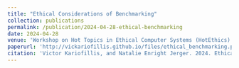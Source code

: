 ```yaml
---
title: "Ethical Considerations of Benchmarking"
collection: publications
permalink: /publication/2024-04-28-ethical-benchmarking
date: 2024-04-28
venue: 'Workshop on Hot Topics in Ethical Computer Systems (HotEthics)'
paperurl: 'http://vickariofillis.github.io/files/ethical_benchmarking.pdf'
citation: 'Victor Kariofillis, and Natalie Enright Jerger. 2024. Ethical Considerations of Benchmarking. In the 1st Workshop on Hot Topics in Ethical Computer Systems (HotEthics 2024).'
---
```

